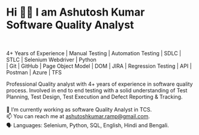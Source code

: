 <h1> Hi 👋👋 I am Ashutosh Kumar <br>
 Software Quality Analyst </h1> <br>
 
 4+ Years of Experience | Manual Testing | Automation Testing | SDLC | STLC | Selenium Webdriver | Python <br>
 | Git | GitHub | Page Object Model | DOM | JIRA | Regression Testing | API | Postman | Azure | TFS <br>
 
 Professional Quality analyst with 4+ years of experience in software quality process. Involved in end to end
testing with a solid understanding of Test Planning, Test Design, Test Execution and Defect Reporting &
Tracking. <br> <br>
🔭 I’m currently working as software Quality Analyst in TCS. <br>
📫 You can reach me at ashutoshkumar.ramp@gmail.com. <br>
🗣 Languages: Selenium, Python, SQL, English, Hindi and Bengali.
